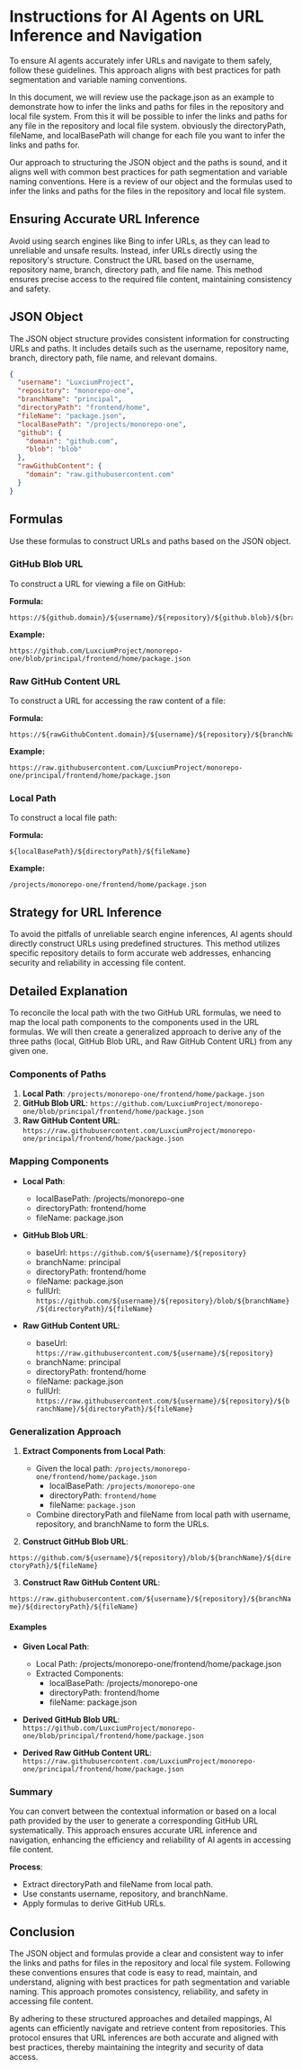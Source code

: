 # Instructions for AI Agents on URL Inference and Navigation

To ensure AI agents accurately infer URLs and navigate to them safely, follow these guidelines. This approach aligns with best practices for path segmentation and variable naming conventions.

In this document, we will review use the package.json as an example to demonstrate how to infer the links and paths for files in the repository and local file system. From this it will be possible to infer the links and paths for any file in the repository and local file system. obviously the directoryPath, fileName, and localBasePath will change for each file you want to infer the links and paths for.

Our approach to structuring the JSON object and the paths is sound, and it aligns well with common best practices for path segmentation and variable naming conventions. Here is a review of our object and the formulas used to infer the links and paths for the files in the repository and local file system.

## Ensuring Accurate URL Inference

Avoid using search engines like Bing to infer URLs, as they can lead to unreliable and unsafe results. Instead, infer URLs directly using the repository's structure. Construct the URL based on the username, repository name, branch, directory path, and file name. This method ensures precise access to the required file content, maintaining consistency and safety.

## JSON Object

The JSON object structure provides consistent information for constructing URLs and paths. It includes details such as the username, repository name, branch, directory path, file name, and relevant domains.

```json
{
  "username": "LuxciumProject",
  "repository": "monorepo-one",
  "branchName": "principal",
  "directoryPath": "frontend/home",
  "fileName": "package.json",
  "localBasePath": "/projects/monorepo-one",
  "github": {
    "domain": "github.com",
    "blob": "blob"
  },
  "rawGithubContent": {
    "domain": "raw.githubusercontent.com"
  }
}
```

## Formulas

Use these formulas to construct URLs and paths based on the JSON object.

### GitHub Blob URL

To construct a URL for viewing a file on GitHub:

**Formula:**

```
https://${github.domain}/${username}/${repository}/${github.blob}/${branchName}/${directoryPath}/${fileName}
```

**Example:**

```
https://github.com/LuxciumProject/monorepo-one/blob/principal/frontend/home/package.json
```

### Raw GitHub Content URL

To construct a URL for accessing the raw content of a file:

**Formula:**

```
https://${rawGithubContent.domain}/${username}/${repository}/${branchName}/${directoryPath}/${fileName}
```

**Example:**

```
https://raw.githubusercontent.com/LuxciumProject/monorepo-one/principal/frontend/home/package.json
```

### Local Path

To construct a local file path:

**Formula:**

```
${localBasePath}/${directoryPath}/${fileName}
```

**Example:**

```
/projects/monorepo-one/frontend/home/package.json
```

## Strategy for URL Inference

To avoid the pitfalls of unreliable search engine inferences, AI agents should directly construct URLs using predefined structures. This method utilizes specific repository details to form accurate web addresses, enhancing security and reliability in accessing file content.

## Detailed Explanation

To reconcile the local path with the two GitHub URL formulas, we need to map the local path components to the components used in the URL formulas. We will then create a generalized approach to derive any of the three paths (local, GitHub Blob URL, and Raw GitHub Content URL) from any given one.

### Components of Paths

1. **Local Path**: `/projects/monorepo-one/frontend/home/package.json`
2. **GitHub Blob URL**: `https://github.com/LuxciumProject/monorepo-one/blob/principal/frontend/home/package.json`
3. **Raw GitHub Content URL**: `https://raw.githubusercontent.com/LuxciumProject/monorepo-one/principal/frontend/home/package.json`

### Mapping Components

- **Local Path**:

  - localBasePath: /projects/monorepo-one
  - directoryPath: frontend/home
  - fileName: package.json

- **GitHub Blob URL**:

  - baseUrl: `https://github.com/${username}/${repository}`
  - branchName: principal
  - directoryPath: frontend/home
  - fileName: package.json
  - fullUrl: `https://github.com/${username}/${repository}/blob/${branchName}/${directoryPath}/${fileName}`

- **Raw GitHub Content URL**:
  - baseUrl: `https://raw.githubusercontent.com/${username}/${repository}`
  - branchName: principal
  - directoryPath: frontend/home
  - fileName: package.json
  - fullUrl: `https://raw.githubusercontent.com/${username}/${repository}/${branchName}/${directoryPath}/${fileName}`

### Generalization Approach

1. **Extract Components from Local Path**:

   - Given the local path: `/projects/monorepo-one/frontend/home/package.json`
     - localBasePath: `/projects/monorepo-one`
     - directoryPath: `frontend/home`
     - fileName: `package.json`
   - Combine directoryPath and fileName from local path with username, repository, and branchName to form the URLs.

2. **Construct GitHub Blob URL**:

`https://github.com/${username}/${repository}/blob/${branchName}/${directoryPath}/${fileName}`

3. **Construct Raw GitHub Content URL**:

`https://raw.githubusercontent.com/${username}/${repository}/${branchName}/${directoryPath}/${fileName}`

#### Examples

- **Given Local Path**:

  - Local Path: /projects/monorepo-one/frontend/home/package.json
  - Extracted Components:
    - localBasePath: /projects/monorepo-one
    - directoryPath: frontend/home
    - fileName: package.json

- **Derived GitHub Blob URL**:
  `https://github.com/LuxciumProject/monorepo-one/blob/principal/frontend/home/package.json`

- **Derived Raw GitHub Content URL**:
  `https://raw.githubusercontent.com/LuxciumProject/monorepo-one/principal/frontend/home/package.json`

### Summary

You can convert between the contextual information or based on a local path provided by the user to generate a corresponding GitHub URL systematically. This approach ensures accurate URL inference and navigation, enhancing the efficiency and reliability of AI agents in accessing file content.

**Process**:

- Extract directoryPath and fileName from local path.
- Use constants username, repository, and branchName.
- Apply formulas to derive GitHub URLs.

## Conclusion

The JSON object and formulas provide a clear and consistent way to infer the links and paths for files in the repository and local file system. Following these conventions ensures that code is easy to read, maintain, and understand, aligning with best practices for path segmentation and variable naming. This approach promotes consistency, reliability, and safety in accessing file content.

By adhering to these structured approaches and detailed mappings, AI agents can efficiently navigate and retrieve content from repositories. This protocol ensures that URL inferences are both accurate and aligned with best practices, thereby maintaining the integrity and security of data access.
